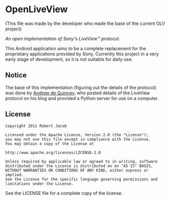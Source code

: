 OpenLiveView
============

(This file was made by the developer who made the base of the current OLV project)

*An open implementation of Sony's LiveView&trade; protocol.*

This Android application aims to be a complete replacement for the proprietary applications provided by Sony. Currently this project in a very early stage of development, so it is not suitable for daily use.

Notice
------
The base of this implementation (figuring out the details of the protocol) was done by [Andrew de Quincey][adq], who posted details of the LiveView protocol on his blog and provided a Python server for use on a computer.

License
-------
    Copyright 2011 Robert Jacob

    Licensed under the Apache License, Version 2.0 (the "License");
    you may not use this file except in compliance with the License.
    You may obtain a copy of the License at

    http://www.apache.org/licenses/LICENSE-2.0

    Unless required by applicable law or agreed to in writing, software
    distributed under the License is distributed on an "AS IS" BASIS,
    WITHOUT WARRANTIES OR CONDITIONS OF ANY KIND, either express or implied.
    See the License for the specific language governing permissions and
    limitations under the License.

See the LICENSE file for a complete copy of the license.


[adq]: http://adq.livejournal.com/
